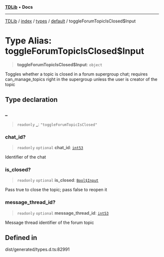 [**TDLib**](../../../../../../README.md) • **Docs**

***

[TDLib](../../../../../../modules.md) / [index](../../../../../README.md) / [types](../../../README.md) / [default](../README.md) / toggleForumTopicIsClosed$Input

# Type Alias: toggleForumTopicIsClosed$Input

> **toggleForumTopicIsClosed$Input**: `object`

Toggles whether a topic is closed in a forum supergroup chat; requires can_manage_topics right in the supergroup unless the user is creator of the topic

## Type declaration

### \_

> `readonly` **\_**: `"toggleForumTopicIsClosed"`

### chat\_id?

> `readonly` `optional` **chat\_id**: [`int53`](int53.md)

Identifier of the chat

### is\_closed?

> `readonly` `optional` **is\_closed**: [`Bool$Input`](Bool$Input.md)

Pass true to close the topic; pass false to reopen it

### message\_thread\_id?

> `readonly` `optional` **message\_thread\_id**: [`int53`](int53.md)

Message thread identifier of the forum topic

## Defined in

dist/generated/types.d.ts:82991
